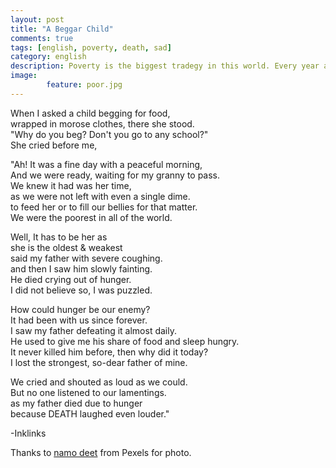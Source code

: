 ```yaml
---
layout: post
title: "A Beggar Child"
comments: true
tags: [english, poverty, death, sad]
category: english
description: Poverty is the biggest tradegy in this world. Every year around 9 million people die of hunger in the world. Please help poors and let's make this world a better place to live in.
image: 
        feature: poor.jpg
---
```


When I asked a child begging for food,<br />
wrapped in morose clothes, there she stood.<br />
"Why do you beg? Don't you go to any school?"<br />
She cried before me,<br />

"Ah! It was a fine day with a peaceful morning,<br />
And we were ready, waiting for my granny to pass.<br />
We knew it had was her time,<br />
as we were not left with even a single dime.<br />
to feed her or to fill our bellies for that matter.<br />
We were the poorest in all of the world.<br />

Well, It has to be her as<br />
she is the oldest & weakest<br />
said my father with severe coughing.<br />
and then I saw him slowly fainting.<br />
He died crying out of hunger.<br />
I did not believe so, I was puzzled.<br />

How could hunger be our enemy?<br />
It had been with us since forever.<br />
I saw my father defeating it almost daily.<br />
He used to give me his share of food and sleep hungry.<br />
It never killed him before, then why did it today?<br />
I lost the strongest, so-dear father of mine.<br />

We cried and shouted as loud as we could.<br />
But no one listened to our lamentings.<br />
as my father died due to hunger<br />
because DEATH laughed even louder."<br />

-Inklinks <br/>

Thanks to [namo deet](//www.instagram.com/namodeet/) from Pexels for photo.
